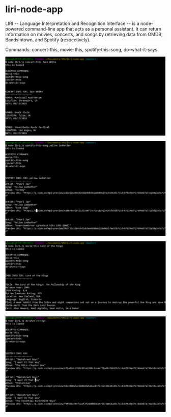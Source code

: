 # liri-node-app

LIRI -- Language Interpretation and Recognition Interface -- is a node-powered command-line app that acts as a personal assistant. It can return information on movies, concerts, and songs by retrieving data from OMDB, Bandsintown, and Spotify (respectively).


Commands: concert-this, movie-this, spotify-this-song, do-what-it-says

![concert](images/concertthis.png)

![spotify](images/spotifythis.png)

![concert](images/moviethis.png)

![concert](images/dowhat.png)
